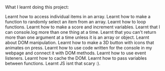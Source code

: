 What I learnt doing this project:

Learnt how to access individual items in an array.
Learnt how to make a function to randomly select an item from an array.
Learnt how to loop functions.
Learnt how to make a score and increment variables.
Learnt that I can console.log more than one thing at a time.
Learnt that you can't return more than one argument at a time unless it is an array or object.
Learnt about DOM manipulation.
Learnt how to make a 3D button with icons that animates on press.
Learnt how to use code written for the console in my webpage and connect it with DOM methods.
Learnt how to use event listeners.
Learnt how to cache the DOM.
Learnt how to pass variables between functions.
Learnt JS isnt that scary :).
